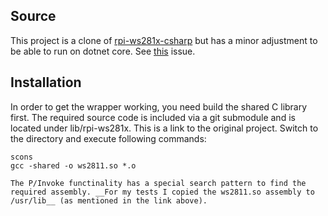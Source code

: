 ## Source

This project is a clone of [rpi-ws281x-csharp](https://github.com/rpi-ws281x/rpi-ws281x-csharp) but has a minor adjustment to be able to run on dotnet core.
See [this](https://github.com/rpi-ws281x/rpi-ws281x-csharp/issues/2) issue.

## Installation
In order to get the wrapper working, you need build the shared C library first.
The required source code is included via a git submodule and is located under lib/rpi-ws281x.
This is a link to the original project.
Switch to the directory and execute following commands:
```
scons
gcc -shared -o ws2811.so *.o

The P/Invoke functinality has a special search pattern to find the required assembly. __For my tests I copied the ws2811.so assembly to /usr/lib__ (as mentioned in the link above).
